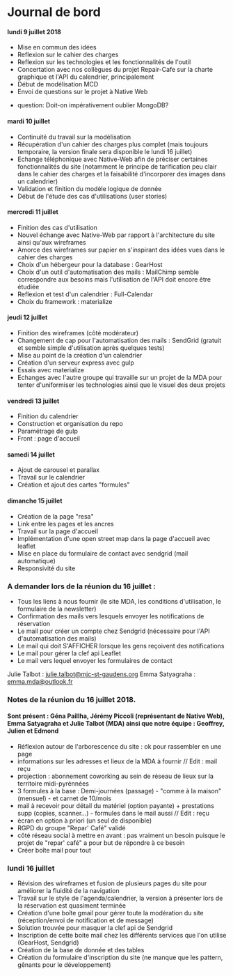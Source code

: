 # Journal de bord

#### lundi 9 juillet 2018
* Mise en commun des idées
* Reflexion sur le cahier des charges
* Reflexion sur les technologies et les fonctionnalités de l'outil
* Concertation avec nos collègues du projet Repair-Cafe sur la charte graphique et l'API du calendrier, principalement
* Début de modélisation MCD
* Envoi de questions sur le projet à Native Web

- question: Doit-on impérativement oublier MongoDB?

#### mardi 10 juillet
* Continuité du travail sur la modélisation
* Récupération d'un cahier des charges plus complet (mais toujours temporaire, la version finale sera disponible le lundi 16 juillet)
* Echange téléphonique avec Native-Web afin de préciser certaines fonctionnalités du site (notamment le principe de tarification peu clair dans le cahier des charges et la faisabilité d'incorporer des images dans un calendrier)
* Validation et finition du modèle logique de donnée
* Début de l'étude des cas d'utilisations (user stories)

#### mercredi 11 juillet
* Finition des cas d'utilisation
* Nouvel échange avec Native-Web par rapport à l'architecture du site ainsi qu'aux wireframes
* Amorce des wireframes sur papier en s'inspirant des idées vues dans le cahier des charges
* Choix d'un hébergeur pour la database : GearHost
* Choix d'un outil d'automatisation des mails : MailChimp semble correspondre aux besoins mais l'utilisation de l'API doit encore être étudiée
* Reflexion et test d'un calendrier : Full-Calendar
* Choix du framework : materialize

#### jeudi 12 juillet
* Finition des wireframes (côté modérateur)
* Changement de cap pour l'automatisation des mails : SendGrid (gratuit et semble simple d'utilisation après quelques tests)
* Mise au point de la création d'un calendrier
* Création d'un serveur express avec gulp
* Essais avec materialize
* Echanges avec l'autre groupe qui travaille sur un projet de la MDA pour tenter d'uniformiser les technologies ainsi que le visuel des deux projets

#### vendredi 13 juillet
* Finition du calendrier
* Construction et organisation du repo
* Paramétrage de gulp
* Front : page d'accueil

#### samedi 14 juillet
* Ajout de carousel et parallax
* Travail sur le calendrier
* Création et ajout des cartes "formules"

#### dimanche 15 juillet
* Création de la page "resa"
* Link entre les pages et les ancres
* Travail sur la page d'accueil
* Implémentation d'une open street map dans la page d'accueil avec leaflet
* Mise en place du formulaire de contact avec  sendgrid (mail automatique)
* Responsivité du site


### A demander lors de la réunion du 16 juillet :
* Tous les liens à nous fournir (le site MDA, les conditions d'utilisation, le formulaire de la newsletter)
* Confirmation des mails vers lesquels envoyer les notifications de réservation
* Le mail pour créer un compte chez Sendgrid (nécessaire pour l'API d'automatisation des mails)
* Le mail qui doit S'AFFICHER lorsque les gens reçoivent des notifications
* Le mail pour gérer la clef api Leaflet
* Le mail vers lequel envoyer les formulaires de contact


Julie Talbot : julie.talbot@mjc-st-gaudens.org
Emma Satyagraha : emma.mda@outlook.fr


### Notes de la réunion du 16 juillet 2018.
#### Sont présent : Géna Paillha, Jérémy Piccoli (représentant de Native Web), Emma Satyagraha et Julie Talbot (MDA) ainsi que notre équipe : Geoffrey, Julien et Edmond

* Réflexion autour de l'arborescence du site : ok pour rassembler en une page
* informations sur les adresses et lieux de la MDA à fournir  // Edit : mail reçu
* projection : abonnement coworking au sein de réseau de lieux sur la territoire midi-pyrénnées
* 3 formules à la base : Demi-journées (passage) - "comme à la maison" (mensuel) - et carnet de 10/mois
* mail à recevoir pour détail du matériel (option payante) + prestations supp (copies, scanner...) - formules dans le mail aussi // Edit : reçu
* écran en option à priori (un seul de disponible)
* RGPD du groupe "Repar' Café" validé
* côté réseau social à mettre en avant : pas vraiment un besoin puisque le projet de "repar' café" a pour but de répondre à ce besoin 
* Créer boîte mail pour tout


### lundi 16 juillet


* Révision des wireframes et fusion de plusieurs pages du site pour améliorer la fluidité de la navigation
* Travail sur le style de l'agenda/calendrier, la version à présenter lors de la réservation est quasiment terminée
* Création d'une boîte gmail pour gérer toute la modération du site (réception/envoi de notification et de message)
* Solution trouvée pour masquer la clef api de Sendgrid
* Inscription de cette boite mail chez les différents services que l'on utilise (GearHost, Sendgrid)
* Création de la base de donnée et des tables
* Création du formulaire d'inscription du site (ne manque que les pattern, gênants pour le développement)